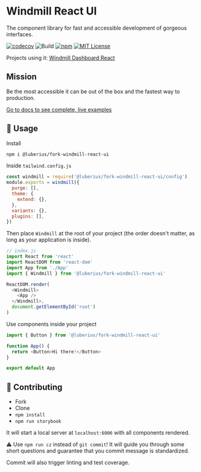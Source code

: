 # Windmill React UI

The component library for fast and accessible development of gorgeous interfaces.

<p>
  <a href="https://codecov.io/gh/estevanmaito/windmill-react-ui"><img src="https://codecov.io/gh/estevanmaito/windmill-react-ui/branch/master/graph/badge.svg" alt="codecov" /></a>
  <img src="https://github.com/estevanmaito/windmill-react-ui/workflows/Build/badge.svg" alt="Build" />
  <a href="https://www.npmjs.com/package/@luberius/fork-windmill-react-ui"><img src="https://img.shields.io/npm/v/@luberius/fork-windmill-react-ui" alt="npm" /></a>
  <a href="https://github.com/estevanmaito/windmill-react-ui/blob/master/LICENSE"><img src="https://img.shields.io/github/license/estevanmaito/windmill-react-ui" alt="MIT License" /></a>
</p>

Projects using it: [Windmill Dashboard React](https://github.com/estevanmaito/windmill-dashboard-react)

## Mission

Be the most accessible it can be out of the box and the fastest way to production.

[Go to docs to see complete, live examples](https://windmillui.com/react-ui)

## 🚀 Usage

Install

```sh
npm i @luberius/fork-windmill-react-ui
```

Inside `tailwind.config.js`

```js
const windmill = require('@luberius/fork-windmill-react-ui/config')
module.exports = windmill({
  purge: [],
  theme: {
    extend: {},
  },
  variants: {},
  plugins: [],
})
```

Then place `Windmill` at the root of your project (the order doesn't matter, as long as your application is inside).

```js
// index.js
import React from 'react'
import ReactDOM from 'react-dom'
import App from './App'
import { Windmill } from '@luberius/fork-windmill-react-ui'

ReactDOM.render(
  <Windmill>
    <App />
  </Windmill>,
  document.getElementById('root')
)
```

Use components inside your project

```js
import { Button } from '@luberius/fork-windmill-react-ui'

function App() {
  return <Button>Hi there!</Button>
}

export default App
```

## 🔌 Contributing

- Fork
- Clone
- `npm install`
- `npm run storybook`

It will start a local server at `localhost:6006` with all components rendered.

⚠ Use `npm run cz` instead of `git commit`! It will guide you through some short questions and guarantee that you commit message is standardized.

Commit will also trigger linting and test coverage.
